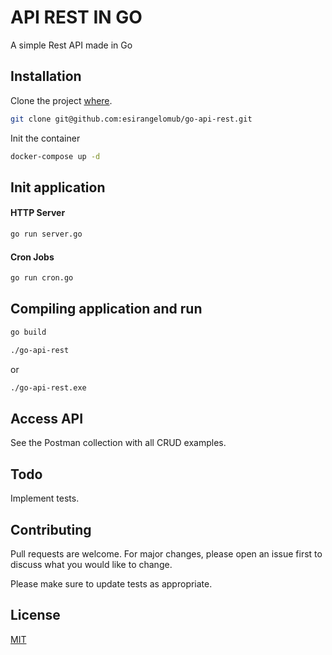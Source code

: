 # API REST IN GO

A simple Rest API made in Go

## Installation

Clone the project [where](git@github.com:esirangelomub/go-api-rest.git).

```bash
git clone git@github.com:esirangelomub/go-api-rest.git
```

Init the container

```bash
docker-compose up -d
```

## Init application

#### HTTP Server

```bash
go run server.go
```

#### Cron Jobs

```bash
go run cron.go
```

## Compiling application and run

```bash
go build
```

```bash
./go-api-rest
```
or
```bash
./go-api-rest.exe
```

## Access API

See the Postman collection with all CRUD examples.

## Todo
Implement tests.

## Contributing
Pull requests are welcome. For major changes, please open an issue first to discuss what you would like to change.

Please make sure to update tests as appropriate.

## License
[MIT](https://choosealicense.com/licenses/mit/)